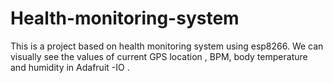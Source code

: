 # Health-monitoring-system
This is a project based on health monitoring system using esp8266. We can visually see the values of current GPS location , BPM, body temperature  and  humidity in Adafruit -IO .
